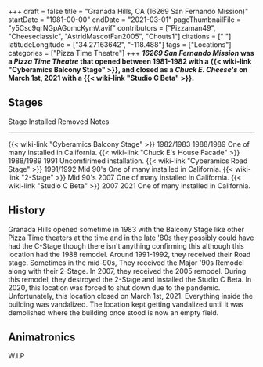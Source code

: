 +++
draft = false
title = "Granada Hills, CA (16269 San Fernando Mission)"
startDate = "1981-00-00"
endDate = "2021-03-01"
pageThumbnailFile = "y5Csc9qrNGpAGomcKymV.avif"
contributors = ["Pizzaman49", "Cheeseclassic", "AstridMascotFan2005", "Chouts1"]
citations = [" "]
latitudeLongitude = ["34.27163642", "-118.488"]
tags = ["Locations"]
categories = ["Pizza Time Theatre"]
+++
***16269 San Fernando Mission* was a *Pizza Time Theatre* that opened between 1981-1982 with a {{< wiki-link "Cyberamics Balcony Stage" >}}, and closed as a *Chuck E. Cheese's* on March 1st, 2021 with a {{< wiki-link "Studio C Beta" >}}.**

## Stages

  Stage                                              Installed   Removed     Notes
  -------------------------------------------------- ----------- ----------- --------------------------------------
  {{< wiki-link "Cyberamics Balcony Stage" >}}   1982/1983   1988/1989   One of many installed in California.
  {{< wiki-link "Chuck E's House Facade" >}}    1988/1989   1991        Uncomfirimed installation.
  {{< wiki-link "Cyberamics Road Stage" >}}      1991/1992   Mid 90's   One of many installed in California.
  {{< wiki-link "2-Stage" >}}                    Mid 90's   2007        One of many installed in California.
  {{< wiki-link "Studio C Beta" >}}              2007        2021        One of many installed in California.

## History

Granada Hills opened sometime in 1983 with the Balcony Stage like other Pizza Time theaters at the time and in the late '80s they possibly could have had the C-Stage though there isn't anything confirming this although this location had the 1988 remodel. Around 1991-1992, they received their Road stage. Sometimes in the mid-90s, They received the Major '90s Remodel along with their 2-Stage. In 2007, they received the 2005 remodel. During this remodel, they destroyed the 2-Stage and installed the Studio C Beta. In 2020, this location was forced to shut down due to the pandemic. Unfortunately, this location closed on March 1st, 2021. Everything inside the building was vandalized. The location kept getting vandalized until it was demolished where the building once stood is now an empty field.

## Animatronics

W.I.P
